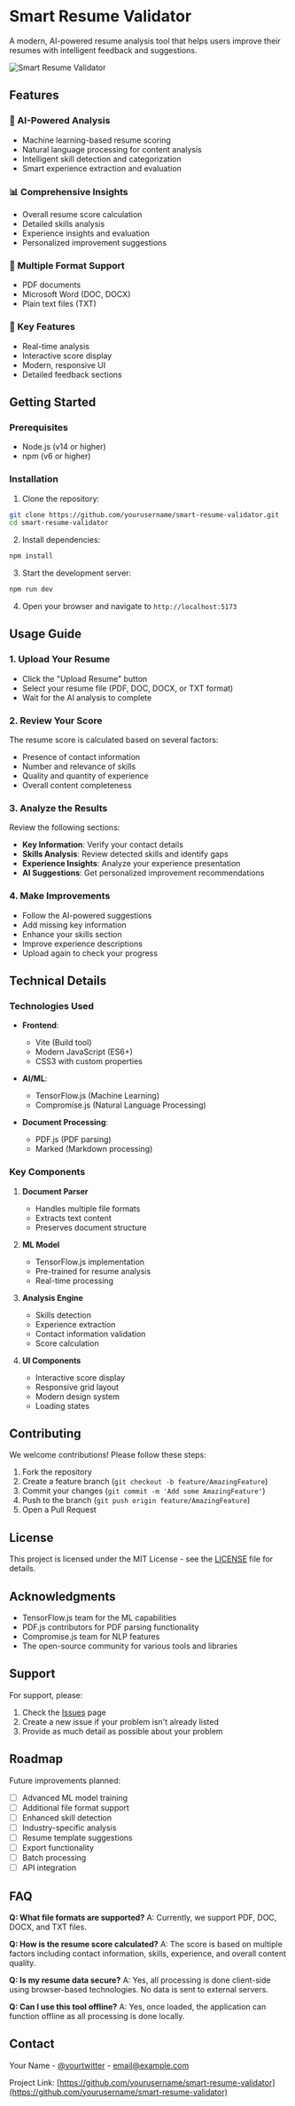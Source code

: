 # Smart Resume Validator

A modern, AI-powered resume analysis tool that helps users improve their resumes with intelligent feedback and suggestions.

![Smart Resume Validator](https://user-images.githubusercontent.com/your-username/smart-resume-validator/main/screenshot.png)

## Features

### 🤖 AI-Powered Analysis
- Machine learning-based resume scoring
- Natural language processing for content analysis
- Intelligent skill detection and categorization
- Smart experience extraction and evaluation

### 📊 Comprehensive Insights
- Overall resume score calculation
- Detailed skills analysis
- Experience insights and evaluation
- Personalized improvement suggestions

### 📄 Multiple Format Support
- PDF documents
- Microsoft Word (DOC, DOCX)
- Plain text files (TXT)

### 🎯 Key Features
- Real-time analysis
- Interactive score display
- Modern, responsive UI
- Detailed feedback sections

## Getting Started

### Prerequisites

- Node.js (v14 or higher)
- npm (v6 or higher)

### Installation

1. Clone the repository:
```bash
git clone https://github.com/yourusername/smart-resume-validator.git
cd smart-resume-validator
```

2. Install dependencies:
```bash
npm install
```

3. Start the development server:
```bash
npm run dev
```

4. Open your browser and navigate to `http://localhost:5173`

## Usage Guide

### 1. Upload Your Resume
- Click the "Upload Resume" button
- Select your resume file (PDF, DOC, DOCX, or TXT format)
- Wait for the AI analysis to complete

### 2. Review Your Score
The resume score is calculated based on several factors:
- Presence of contact information
- Number and relevance of skills
- Quality and quantity of experience
- Overall content completeness

### 3. Analyze the Results
Review the following sections:
- **Key Information**: Verify your contact details
- **Skills Analysis**: Review detected skills and identify gaps
- **Experience Insights**: Analyze your experience presentation
- **AI Suggestions**: Get personalized improvement recommendations

### 4. Make Improvements
- Follow the AI-powered suggestions
- Add missing key information
- Enhance your skills section
- Improve experience descriptions
- Upload again to check your progress

## Technical Details

### Technologies Used

- **Frontend**:
  - Vite (Build tool)
  - Modern JavaScript (ES6+)
  - CSS3 with custom properties

- **AI/ML**:
  - TensorFlow.js (Machine Learning)
  - Compromise.js (Natural Language Processing)

- **Document Processing**:
  - PDF.js (PDF parsing)
  - Marked (Markdown processing)

### Key Components

1. **Document Parser**
   - Handles multiple file formats
   - Extracts text content
   - Preserves document structure

2. **ML Model**
   - TensorFlow.js implementation
   - Pre-trained for resume analysis
   - Real-time processing

3. **Analysis Engine**
   - Skills detection
   - Experience extraction
   - Contact information validation
   - Score calculation

4. **UI Components**
   - Interactive score display
   - Responsive grid layout
   - Modern design system
   - Loading states

## Contributing

We welcome contributions! Please follow these steps:

1. Fork the repository
2. Create a feature branch (`git checkout -b feature/AmazingFeature`)
3. Commit your changes (`git commit -m 'Add some AmazingFeature'`)
4. Push to the branch (`git push origin feature/AmazingFeature`)
5. Open a Pull Request

## License

This project is licensed under the MIT License - see the [LICENSE](LICENSE) file for details.

## Acknowledgments

- TensorFlow.js team for the ML capabilities
- PDF.js contributors for PDF parsing functionality
- Compromise.js team for NLP features
- The open-source community for various tools and libraries

## Support

For support, please:
1. Check the [Issues](https://github.com/yourusername/smart-resume-validator/issues) page
2. Create a new issue if your problem isn't already listed
3. Provide as much detail as possible about your problem

## Roadmap

Future improvements planned:
- [ ] Advanced ML model training
- [ ] Additional file format support
- [ ] Enhanced skill detection
- [ ] Industry-specific analysis
- [ ] Resume template suggestions
- [ ] Export functionality
- [ ] Batch processing
- [ ] API integration

## FAQ

**Q: What file formats are supported?**
A: Currently, we support PDF, DOC, DOCX, and TXT files.

**Q: How is the resume score calculated?**
A: The score is based on multiple factors including contact information, skills, experience, and overall content quality.

**Q: Is my resume data secure?**
A: Yes, all processing is done client-side using browser-based technologies. No data is sent to external servers.

**Q: Can I use this tool offline?**
A: Yes, once loaded, the application can function offline as all processing is done locally.

## Contact

Your Name - [@yourtwitter](https://twitter.com/yourtwitter) - email@example.com

Project Link: [https://github.com/yourusername/smart-resume-validator](https://github.com/yourusername/smart-resume-validator)